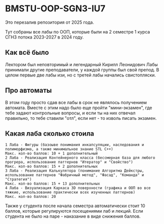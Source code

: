 # BMSTU-OOP-SGN3-IU7
Это перезалив репозитория от 2025 года.

Тут собраны все лабы по ООП, которые были на 2 семестре 1 курса СГН3 потока 2023-2027 в 2024 году.

## Как всё было
Лектором был неповторимый и легендарный Кирилл Леонидович
Лабы принимали другие преподаватели, у каждой группы был свой препод.
В целом первые две лабы изи, но с третей лабы начались свистопляски.

## Про автоматы
В этом году просто сдав все лабы в срок не являлось получением автомата.
Вместе с этим надо было еще пройти "мини-экзамен", где тебе задают контрольные вопросы, и если ты на них отвечал правильно, то тебе ставили "отл", если нет - то изволь писать экзамен.

## Какая лаба сколько стоила

    1 Лаба - Фигуры (базоыве понимания инкапсуляции, наследования и полиморфизма, а также минимальное знание STL C++)
    Макс. кол-во баллов: 10 + 1 дополнительный
    2 Лаба - Реализация Контейнерного класса (бессмерная база для любого прогрера, использование паттернов "Итератор" и "Свойство")
    Макс. кол-во баллов: 15 + 2 дополнительных
    3 Лаба - Реализация Калькулятора (понимание Алгоритма Дейкстры, использование паттернов "Фабричный метод", "Фасад", "Команда" и "Стратегия")
    Макс. кол-во баллов: 15 + 13 дополнительных
    4 Лаба - Визуализация Каркаса 3D поверхности (графика и ООП во все тяжкие, использование практически всех изученных паттернов)
    Макс. кол-во баллов: 20

Также у студента после начала семестра автоматически стоит 10 баллов, которые регулируются посещениями лаб и лекций. 
Если студента не было на паре - наказание в виде снижения баллов.
